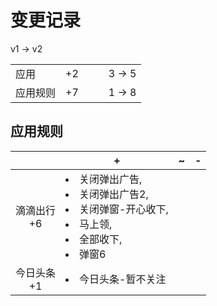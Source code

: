 # 变更记录

v1 -> v2

||||||
|-|:-:|:-:|:-:|:-:|
|应用|+2|||3 -> 5|
|应用规则|+7|||1 -> 8|

## 应用规则

||+|~|-|
|:-:|-|-|-|
|滴滴出行<br>+6|<li>关闭弹出广告,<li>关闭弹出广告2,<li>关闭弹窗-开心收下,<li>马上领,<li>全部收下,<li>弹窗6|||
|今日头条<br>+1|<li>今日头条-暂不关注|||
